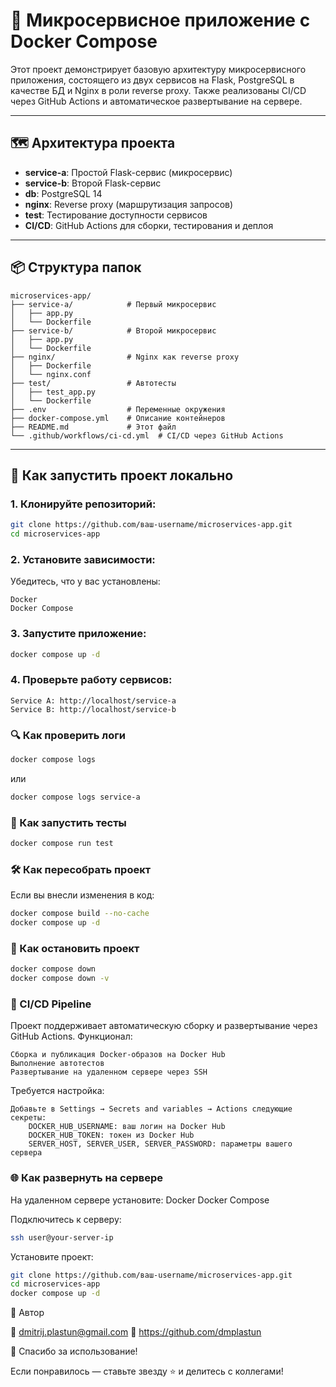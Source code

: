 # 🧪 Микросервисное приложение с Docker Compose

Этот проект демонстрирует базовую архитектуру микросервисного приложения, состоящего из двух сервисов на Flask, PostgreSQL в качестве БД и Nginx в роли reverse proxy. Также реализованы CI/CD через GitHub Actions и автоматическое развертывание на сервере.

---

## 🗺️ Архитектура проекта

- **service-a**: Простой Flask-сервис (микросервис)
- **service-b**: Второй Flask-сервис
- **db**: PostgreSQL 14
- **nginx**: Reverse proxy (маршрутизация запросов)
- **test**: Тестирование доступности сервисов
- **CI/CD**: GitHub Actions для сборки, тестирования и деплоя

---

## 📦 Структура папок
```
microservices-app/
├── service-a/            # Первый микросервис
│   ├── app.py
│   └── Dockerfile
├── service-b/            # Второй микросервис
│   ├── app.py
│   └── Dockerfile
├── nginx/                # Nginx как reverse proxy
│   ├── Dockerfile
│   └── nginx.conf
├── test/                 # Автотесты
│   ├── test_app.py
│   └── Dockerfile
├── .env                  # Переменные окружения
├── docker-compose.yml    # Описание контейнеров
├── README.md             # Этот файл
└── .github/workflows/ci-cd.yml  # CI/CD через GitHub Actions
```
---

## 🚀 Как запустить проект локально

### 1. Клонируйте репозиторий:

```bash
git clone https://github.com/ваш-username/microservices-app.git 
cd microservices-app
```
### 2. Установите зависимости: 

Убедитесь, что у вас установлены: 

    Docker  
    Docker Compose 
    
### 3. Запустите приложение:
```bash
docker compose up -d
```
### 4. Проверьте работу сервисов: 

    Service A: http://localhost/service-a 
    Service B: http://localhost/service-b 

### 🔍 Как проверить логи
```bash
docker compose logs
```
или
```bash
docker compose logs service-a
```
### 🧪 Как запустить тесты
```bash
docker compose run test
```
### 🛠️ Как пересобрать проект
Если вы внесли изменения в код: 
```bash
docker compose build --no-cache
docker compose up -d
```
### 🔄 Как остановить проект
```bash
docker compose down
docker compose down -v
```

### 🧳 CI/CD Pipeline
Проект поддерживает автоматическую сборку и развертывание через GitHub Actions. 
Функционал: 

    Сборка и публикация Docker-образов на Docker Hub
    Выполнение автотестов
    Развертывание на удаленном сервере через SSH
     
Требуется настройка: 

    Добавьте в Settings → Secrets and variables → Actions следующие секреты:
        DOCKER_HUB_USERNAME: ваш логин на Docker Hub
        DOCKER_HUB_TOKEN: токен из Docker Hub
        SERVER_HOST, SERVER_USER, SERVER_PASSWORD: параметры вашего сервера

### 🌐 Как развернуть на сервере
На удаленном сервере установите: 
    Docker
    Docker Compose
    
Подключитесь к серверу: 
```bash
ssh user@your-server-ip
``` 
 
Установите проект: 
```bash
git clone https://github.com/ваш-username/microservices-app.git 
cd microservices-app
docker compose up -d
``` 
👤 Автор 

📧 dmitrij.plastun@gmail.com
🔗 https://github.com/dmplastun

🙌 Спасибо за использование! 

Если понравилось — ставьте звезду ⭐ и делитесь с коллегами! 
